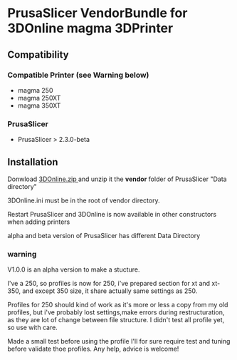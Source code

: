 
# PrusaSlicer VendorBundle for 3DOnline magma 3DPrinter
## Compatibility
### Compatible Printer (see Warning below)
- magma 250
- magma 250XT
- magma 350XT

### PrusaSlicer 
- PrusaSlicer > 2.3.0-beta

## Installation
Donwload [ 3DOnline.zip ]( https://raw.githubusercontent.com/belese/PrusaSlicer-magma250/master/3DOnline.zip ) and unzip it the **vendor** folder of PrusaSlicer "Data directory"

3DOnline.ini must be in the root of vendor directory.

Restart PrusaSlicer and 3DOnline is now available in other constructors when adding printers

alpha and beta version of PrusaSlicer has different Data Directory

### warning
V1.0.0 is an alpha version to make a stucture. 

I've a 250, so profiles is now for 250, 
i've prepared section for xt and xt-350, and except 350 size, it share actually same settings as 250.

Profiles for 250 should kind of work as it's more or less a copy from my old profiles, 
but i've probably lost settings,make errors during  restructuration, as they are lot of change between file structure.
I didn't test all profile yet, so use with care.

Made a small test before using the profile
I'll for sure require test and tuning before validate thoe profiles. Any help, advice is welcome!






